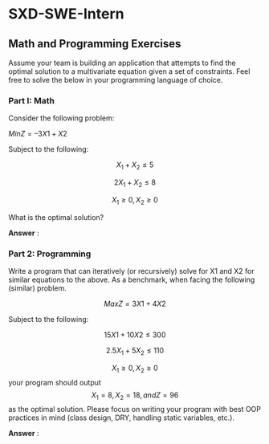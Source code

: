 # SXD-SWE-Intern
## Math and Programming Exercises
Assume your team is building an application that attempts to find the optimal solution to a
multivariate equation given a set of constraints. Feel free to solve the below in your programming
language of choice.

### Part I: Math

Consider the following problem:

$Min Z = –3X1 + X2$

Subject to the following:

$$X_{1} + X_{2} ≤ 5$$

$$2X_{1} + X_{2} ≤ 8$$

$$X_{1} ≥ 0, X_{2} ≥ 0$$

What is the optimal solution?

**Answer** :


### Part 2: Programming

Write a program that can iteratively (or recursively) solve for X1 and X2 for similar equations to the above. As a benchmark, when facing the following (similar) problem.

$$Max Z = 3X1 + 4X2$$

Subject to the following:

$$15X1 + 10X2 ≤ 300$$

$$2.5X_{1} + 5X_{2} ≤ 110$$

$$X_{1} ≥ 0, X_{2} ≥ 0$$
your program should output $$X_{1} = 8, X_{2} = 18, and Z = 96$$ as the optimal solution. Please focus on writing your program with best OOP practices in mind (class design, DRY, handling static variables, etc.).

**Answer** :


